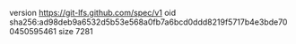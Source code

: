 version https://git-lfs.github.com/spec/v1
oid sha256:ad98deb9a6532d5b53e568a0fb7a6bcd0ddd8219f5717b4e3bde700450595461
size 7281
